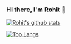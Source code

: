 ### Hi there, I'm Rohit 👋 

[![Rohit's github stats](https://github-readme-stats.vercel.app/api?username=rohitcoder&count_private=true&show_icons=true&theme=vision-friendly-dark&include_all_commits=true&layout=compact)]() 

[![Top Langs](https://github-readme-stats.vercel.app/api/top-langs/?username=rohitcoder&theme=vision-friendly-dark&layout=compact)]()
